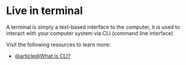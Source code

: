 # Live in terminal

A terminal is simply a text-based interface to the computer, it is used to interact with your computer system via CLI (command line interface)

Visit the following resources to learn more:

- [@article@What is CLI?](https://en.wikipedia.org/wiki/Command-line_interface)
